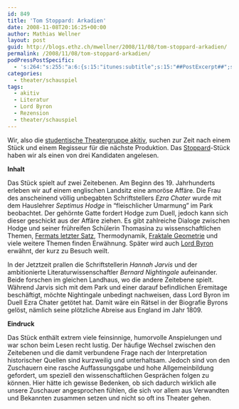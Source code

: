 ```yaml
---
id: 849
title: 'Tom Stoppard: Arkadien'
date: 2008-11-08T20:16:25+00:00
author: Mathias Wellner
layout: post
guid: http://blogs.ethz.ch/mwellner/2008/11/08/tom-stoppard-arkadien/
permalink: /2008/11/08/tom-stoppard-arkadien/
podPressPostSpecific:
  - 's:264:"s:255:"a:6:{s:15:"itunes:subtitle";s:15:"##PostExcerpt##";s:14:"itunes:summary";s:15:"##PostExcerpt##";s:15:"itunes:keywords";s:17:"##WordPressCats##";s:13:"itunes:author";s:10:"##Global##";s:15:"itunes:explicit";s:7:"Default";s:12:"itunes:block";s:7:"Default";}";";'
categories:
  - theater/schauspiel
tags:
  - akitiv
  - Literatur
  - Lord Byron
  - Rezension
  - theater/schauspiel
---
```

Wir, also die [studentische Theatergruppe akitiv](http://www.aki.ethz.ch/akitiv/), suchen zur Zeit nach einem Stück und einem Regisseur für die nächste Produktion. Das [Stoppard](http://de.wikipedia.org/wiki/Stoppard)-Stück haben wir als einen von drei Kandidaten angelesen.

**Inhalt**

Das Stück spielt auf zwei Zeitebenen. Am Beginn des 19. Jahrhunderts erleben wir auf einem englischen Landsitz eine amoröse Affäre. Die Frau des anscheinend völlig unbegabten Schriftstellers _Ezra Chater_ wurde mit dem Hauslehrer _Septimus Hodge_ in &#8220;fleischlicher Umarmung&#8221; im Park beobachtet. Der gehörnte Gatte fordert Hodge zum Duell, jedoch kann sich dieser geschickt aus der Affäre ziehen. Es gibt zahlreiche Dialoge zwischen Hodge und seiner frühreifen Schülerin Thomasina zu wissenschaftlichen Themen, [Fermats letzter Satz](http://de.wikipedia.org/wiki/Fermatsche_Vermutung), Thermodynamik, [Fraktale Geometrie](http://de.wikipedia.org/wiki/Fraktale_Geometrie) und viele weitere Themen finden Erwähnung. Später wird auch [Lord Byron](http://de.wikipedia.org/wiki/George_Gordon_Byron) erwähnt, der kurz zu Besuch weilt.

In der Jetztzeit prallen die Schriftstellerin _Hannah Jarvis_ und der ambitionierte Literaturwissenschaftler _Bernard Nightingale_ aufeinander. Beide forschen im gleichen Landhaus, wo die andere Zeitebene spielt. Während Jarvis sich mit dem Park und einer darauf befindlichen Eremitage beschäftigt, möchte Nightingale unbedingt nachweisen, dass Lord Byron im Duell Ezra Chater getötet hat. Damit wäre ein Rätsel in der Biografie Byrons gelöst, nämlich seine plötzliche Abreise aus England im Jahr 1809.

**Eindruck**

Das Stück enthält extrem viele feinsinnige, humorvolle Anspielungen und war schon beim Lesen recht lustig. Der häufige Wechsel zwischen den Zeitebenen und die damit verbundene Frage nach der Interpretation historischer Quellen sind kurzweilig und unterhaltsam. Jedoch sind von den Zuschauern eine rasche Auffassungsgabe und hohe Allgemeinbildung gefordert, um speziell den wissenschaftlichen Gesprächen folgen zu können. Hier hätte ich gewisse Bedenken, ob sich dadurch wirklich alle unsere Zuschauer angesprochen fühlen, die sich vor allem aus Verwandten und Bekannten zusammen setzen und nicht so oft ins Theater gehen.